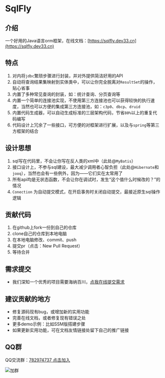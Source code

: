 # SqlFly

## 介绍
一个好用的Java语言orm框架，在线文档：[https://sqlfly.dev33.cn](https://sqlfly.dev33.cn)

## 特点
1. 对内将`jdbc`繁琐步骤进行封装，并对外提供简洁好用的API 
2. 自动将查询结果集映射到实体类中，可以让你完全脱离对`ResultSet`的操作，贴心省事
3. 内置了多种常见查询的封装，如：统计查询、分页查询等
4. 内置一个简单的连接池实现，不使用第三方连接池也可以获得较快的执行速度，当然也可以方便的集成第三方连接池，如：`c3p0`、`dbcp`、`druid`
5. 内置代码生成器，可以自动生成标准的三层架构代码，节省`80%`以上的重复代码编写 
6. 代码设计上冗余了一些接口，可方便的对框架进行扩展，以及与`spring`等第三方框架的结合 


## 设计思想
1. sql写在代码里，不会让你写在反人类的xml中（此处@`MyBatis`）
2. 接口设计上，不参与sql建设，最大减少调用者心智负担（此处@`Hibernate`和`jooq`），当然也会有一些例外，因为——它们实在太常用了
3. 所有api均是无状态函数，不会让你在调试时，发生“这个值什么时候改的？”的情况
4. `Conection` 为自动提交模式，在开启事务时关闭自动提交，最接近原生sql操作逻辑


## 贡献代码
1. 在github上fork一份到自己的仓库
2. clone自己的仓库到本地电脑
3. 在本地电脑修改、commit、push
4. 提交pr（点击：New Pull Request）
5. 等待合并


## 需求提交
- 我们深知一个优秀的项目需要海纳百川，[点我在线提交需求](http://sa-app.dev33.cn/wall.html?name=sqlfly)


## 建议贡献的地方
- 修复源码现有bug，或增加新的实用功能
- 完善在线文档，或者修复现有错误之处
- 更多demo示例：比如SSM版搭建步骤 
- 如果更新实用功能，可在文档友情链接处留下自己的推广链接


## QQ群
QQ交流群：[782974737 点击加入](https://jq.qq.com/?_wv=1027&k=5DHN5Ib)

![加群](https://color-test.oss-cn-qingdao.aliyuncs.com/sqlfly-doc/qqq.png)





